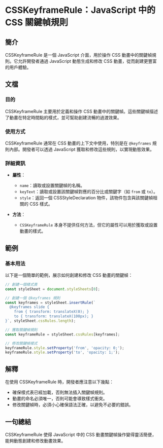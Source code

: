 <!--
Meta Description: # CSSKeyframeRule：JavaScript 中的 CSS 關鍵幀規則 ## 簡介 CSSKeyframeRule 是一個 JavaScript 介面，用於操作 CSS 動畫中的關鍵幀規則。它允許開發者通過 JavaScript 動態生成和修改 CSS 動畫，從而創建更豐富的用戶體驗。 ...
Meta Keywords: css, csskeyframerule, javascript, keyframes, stylesheet
-->

# CSSKeyframeRule：JavaScript 中的 CSS 關鍵幀規則

## 簡介
CSSKeyframeRule 是一個 JavaScript 介面，用於操作 CSS 動畫中的關鍵幀規則。它允許開發者通過 JavaScript 動態生成和修改 CSS 動畫，從而創建更豐富的用戶體驗。

## 文檔
### 目的
CSSKeyframeRule 主要用於定義和操作 CSS 動畫中的關鍵幀。這些關鍵幀描述了動畫在特定時間點的樣式，並可幫助創建流暢的過渡效果。

### 使用方式
CSSKeyframeRule 通常在 CSS 動畫的上下文中使用，特別是在 `@keyframes` 規則內部。開發者可以透過 JavaScript 獲取和修改這些規則，以實現動態效果。

### 詳細資訊
- **屬性**：
  - `name`：讀取或設置關鍵幀的名稱。
  - `keyText`：讀取或設置該關鍵幀對應的百分比或關鍵字（如 `from` 或 `to`）。
  - `style`：返回一個 CSSStyleDeclaration 物件，該物件包含與該關鍵幀相關的 CSS 樣式。

- **方法**：
  - `CSSKeyframeRule` 本身不提供任何方法，但它的屬性可以用於獲取或設置動畫的樣式。

## 範例
### 基本用法
以下是一個簡單的範例，展示如何創建和修改 CSS 動畫的關鍵幀：

```javascript
// 創建一個樣式表
const styleSheet = document.styleSheets[0];

// 創建一個 @keyframes 規則
const keyframes = styleSheet.insertRule(`
  @keyframes slide {
    from { transform: translateX(0); }
    to { transform: translateX(100px); }
}`, styleSheet.cssRules.length);

// 獲取關鍵幀規則
const keyframeRule = styleSheet.cssRules[keyframes];

// 修改關鍵幀樣式
keyframeRule.style.setProperty('from', 'opacity: 0;');
keyframeRule.style.setProperty('to', 'opacity: 1;');
```

## 解釋
在使用 CSSKeyframeRule 時，開發者應注意以下幾點：
- 確保樣式表已經加載，否則無法插入關鍵幀規則。
- 動畫的命名必須唯一，否則可能會導致樣式衝突。
- 修改關鍵幀時，必須小心確保語法正確，以避免不必要的錯誤。

## 一句總結
CSSKeyframeRule 使得 JavaScript 中的 CSS 動畫關鍵幀操作變得靈活簡便，能夠動態創建和修改動畫效果。